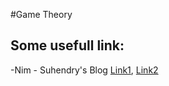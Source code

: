 #Game Theory

Some usefull link:
------------------
-Nim
	- Suhendry's Blog [Link1](http://www.suhendry.net/blog/?p=1586), [Link2](http://www.suhendry.net/blog/?p=1612)

